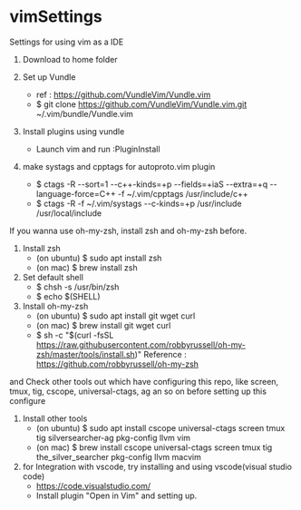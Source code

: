 # vimSettings
Settings for using vim as a IDE

1. Download to home folder
2. Set up Vundle
   - ref : https://github.com/VundleVim/Vundle.vim
   - $ git clone https://github.com/VundleVim/Vundle.vim.git ~/.vim/bundle/Vundle.vim
3. Install plugins using vundle
   - Launch vim and run :PluginInstall
   
4. make systags and cpptags for autoproto.vim plugin
   - $ ctags -R --sort=1 --c++-kinds=+p --fields=+iaS --extra=+q --language-force=C++ -f ~/.vim/cpptags /usr/include/c++
   - $ ctags -R -f ~/.vim/systags --c-kinds=+p /usr/include /usr/local/include

If you wanna use oh-my-zsh, install zsh and oh-my-zsh before.
1. Install zsh
   - (on ubuntu) $ sudo apt install zsh
   - (on mac) $ brew install zsh
2. Set default shell
   - $ chsh -s /usr/bin/zsh
   - $ echo $(SHELL)
3. Install oh-my-zsh
   - (on ubuntu) $ sudo apt install git wget curl
   - (on mac) $ brew install git wget curl
   - $ sh -c "$(curl -fsSL https://raw.githubusercontent.com/robbyrussell/oh-my-zsh/master/tools/install.sh)"
   Reference : https://github.com/robbyrussell/oh-my-zsh
   
and Check other tools out which have configuring this repo, like screen, tmux, tig, cscope, universal-ctags, ag an so on before setting up this configure
1. Install other tools
   - (on ubuntu) $ sudo apt install cscope universal-ctags screen tmux tig silversearcher-ag pkg-config llvm vim
   - (on mac) $ brew install cscope universal-ctags screen tmux tig the_silver_searcher pkg-config llvm macvim
2. for Integration with vscode, try installing and using vscode(visual studio code)
   - https://code.visualstudio.com/
   - Install plugin "Open in Vim" and setting up.
